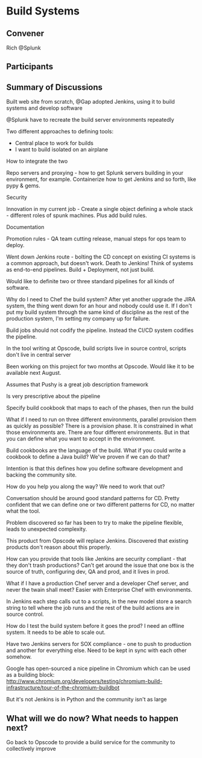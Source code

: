 Build Systems
=============

## Convener

Rich @Splunk

## Participants

## Summary of Discussions

Built web site from scratch, @Gap adopted Jenkins, using it to build systems and develop software

@Splunk have to recreate the build server environments repeatedly

Two different approaches to defining tools:

* Central place to work for builds
* I want to build isolated on an airplane

How to integrate the two

Repo servers and proxying - how to get Splunk servers building in your environment, for example.  Containerize how to get Jenkins and so forth, like pypy & gems.

Security

Innovation in my current job - Create a single object defining a whole stack - different roles of spunk machines.  Plus add build rules.

Documentation

Promotion rules - QA team cutting release, manual steps for ops team to deploy.

Went down Jenkins route - bolting the CD concept on existing CI systems is a common approach, but doesn't work.  Death to Jenkins!  Think of systems as end-to-end pipelines.  Build + Deployment, not just build.

Would like to definite two or three standard pipelines for all kinds of software.

Why do I need to Chef the build system?  After yet another upgrade the JIRA system, the thing went down for an hour and nobody could use it.  If I don't put my build system through the same kind of discipline as the rest of the production system, I'm setting my company up for failure.

Build jobs should not codify the pipeline.  Instead the CI/CD system codifies the pipeline.

In the tool writing at Opscode, build scripts live in source control, scripts don't live in central server

Been working on this project for two months at Opscode.  Would like it to be available next August.

Assumes that Pushy is a great job description framework

Is very prescriptive about the pipeline

Specify build cookbook that maps to each of the phases, then run the build

What if I need to run on three different environments, parallel provision them as quickly as possible?  There is a provision phase.  It is constrained in what those environments are.  There are four different environments.  But in that you can define what you want to accept in the environment.

Build cookbooks are the language of the build.  What if you could write a cookbook to define a Java build?  We've proven if we can do that?

Intention is that this defines how you define software development and backing the community site.

How do you help you along the way?  We need to work that out?

Conversation should be around good standard patterns for CD.  Pretty confident that we can define one or two different patterns for CD, no matter what the tool.

Problem discovered so far has been to try to make the pipeline flexible, leads to unexpected complexity.

This product from Opscode will replace Jenkins.  Discovered that existing products don't reason about this properly.

How can you provide that tools like Jenkins are security compliant - that they don't trash productions?  Can't get around the issue that one box is the source of truth, configuring dev, QA and prod, and it lives in prod.

What if I have a production Chef server and a developer Chef server, and never the twain shall meet?  Easier with Enterprise Chef with environments.

In Jenkins each step calls out to a scripts, in the new model store a search string to tell where the job runs and the rest of the build actions are in source control.

How do I test the build system before it goes the prod?  I need an offline system.  It needs to be able to scale out.

Have two Jenkins servers for SOX compliance - one to push to production and another for everything else.  Need to be kept in sync with each other somehow.

Google has open-sourced a nice pipeline in Chromium which can be used as a building block: http://www.chromium.org/developers/testing/chromium-build-infrastructure/tour-of-the-chromium-buildbot

But it's not Jenkins is in Python and the community isn't as large

## What will we do now?  What needs to happen next?

Go back to Opscode to provide a build service for the community to collectively improve